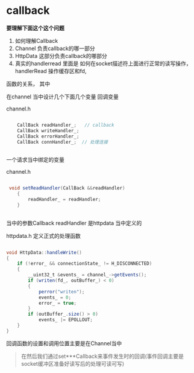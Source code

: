 # callback

**要理解下面这个这个问题**

1. 如何理解Callback
2. Channel 负责callback的哪一部分
3. HttpData 这部分负责callback的哪部分
4. 真实的handlerread 里面是 如何在socket描述符上面进行正常的读写操作，handlerRead 操作缓存区和fd,

函数的关系， 其中


在channel 当中设计几个下面几个变量 回调变量

channel.h

```java

    CallBack readHandler_;   // callback
    CallBack writeHandler_;
    CallBack errorHandler_;
    CallBack connHandler_;  // 处理连接
    
```
    
    
一个请求当中绑定的变量

channel.h


```java

 void setReadHandler(CallBack &&readHandler)
    {
        readHandler_ = readHandler;
    }
    
```
当中的参数Callback readHandler 是httpdata 当中定义的

httpdata.h   定义正式的处理函数

```java

void HttpData::handleWrite()
{
    if (!error_ && connectionState_ != H_DISCONNECTED)
    {
        __uint32_t &events_ = channel_->getEvents();
        if (writen(fd_, outBuffer_) < 0)
        {
            perror("writen");
            events_ = 0;
            error_ = true;
        }
        if (outBuffer_.size() > 0)
            events_ |= EPOLLOUT;
    }
}
```

回调函数的设置和调用位置主要是在Channel当中
>在然后我们通过set***Callback来事件发生时的回调(事件回调主要是socket缓冲区准备好读写后的处理可读可写)